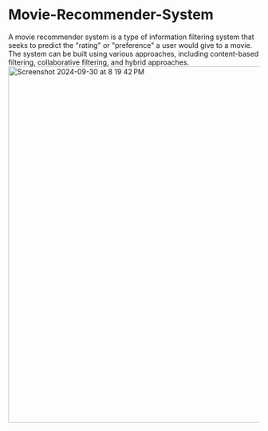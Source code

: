 # Movie-Recommender-System
A movie recommender system is a type of information filtering system that seeks to predict the "rating" or "preference" a user would give to a movie. The system can be built using various approaches, including content-based filtering, collaborative filtering, and hybrid approaches.
<img width="714" alt="Screenshot 2024-09-30 at 8 19 42 PM" src="https://github.com/user-attachments/assets/5b6697d9-d3ae-45b4-8612-3018cab379f5">
